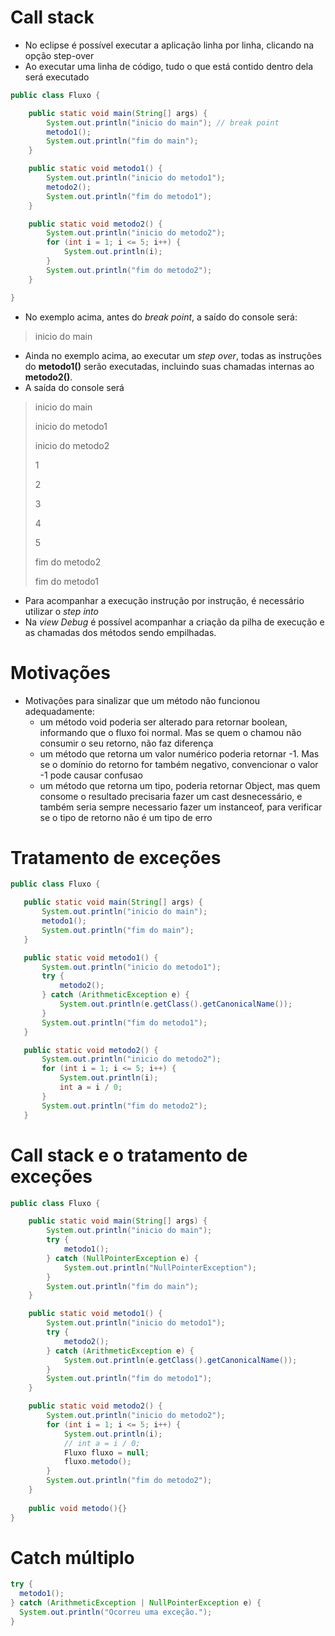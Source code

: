 # Call stack

* No eclipse é possível executar a aplicação linha por linha, clicando na opção step-over
* Ao executar uma linha de código, tudo o que está contido dentro dela será executado

```java
public class Fluxo {

	public static void main(String[] args) {
		System.out.println("inicio do main"); // break point
		metodo1();
		System.out.println("fim do main");
	}

	public static void metodo1() {
		System.out.println("inicio do metodo1");
		metodo2();
		System.out.println("fim do metodo1");
	}

	public static void metodo2() {
		System.out.println("inicio do metodo2");
		for (int i = 1; i <= 5; i++) {
			System.out.println(i);
		}
		System.out.println("fim do metodo2");
	}

}

```

* No exemplo acima, antes do _break point_, a saído do console será:

> inicio do main

* Ainda no exemplo acima, ao executar um _step over_, todas as instruções do **metodo1()** serão executadas, incluindo suas chamadas internas ao **metodo2()**.
* A saída do console será

> inicio do main
> 
> inicio do metodo1
>
> inicio do metodo2
> 
> 1
>
>  2
> 
> 3
> 
> 4
> 
> 5
> 
> fim do metodo2
> 
> fim do metodo1

* Para acompanhar a execução instrução por instrução, é necessário utilizar o _step into_
* Na _view Debug_ é possível acompanhar a criação da pilha de execução e as chamadas dos métodos sendo empilhadas.

# Motivações

* Motivações para sinalizar que um método não funcionou adequadamente:
  * um método void poderia ser alterado para retornar boolean, informando que o fluxo foi normal. Mas se quem o chamou não consumir o seu retorno, não faz diferença
  * um método que retorna um valor numérico poderia retornar -1. Mas se o domínio do retorno for também negativo, convencionar o valor -1 pode causar confusao
  * um método que retorna um tipo, poderia retornar Object, mas quem consome o resultado precisaria fazer um cast desnecessário, e também seria sempre necessario fazer um instanceof, para verificar se o tipo de retorno não é um tipo de erro
  
 # Tratamento de exceções
 
 ```java
public class Fluxo {

	public static void main(String[] args) {
		System.out.println("inicio do main");
		metodo1();
		System.out.println("fim do main");
	}

	public static void metodo1() {
		System.out.println("inicio do metodo1");
		try {
			metodo2();
		} catch (ArithmeticException e) {
			System.out.println(e.getClass().getCanonicalName());
		}
		System.out.println("fim do metodo1");
	}

	public static void metodo2() {
		System.out.println("inicio do metodo2");
		for (int i = 1; i <= 5; i++) {
			System.out.println(i);
			int a = i / 0;
		}
		System.out.println("fim do metodo2");
	}
```

# Call stack e o tratamento de exceções

```java
public class Fluxo {

	public static void main(String[] args) {
		System.out.println("inicio do main");
		try {
			metodo1();
		} catch (NullPointerException e) {
			System.out.println("NullPointerException");
		}
		System.out.println("fim do main");
	}

	public static void metodo1() {
		System.out.println("inicio do metodo1");
		try {
			metodo2();
		} catch (ArithmeticException e) {
			System.out.println(e.getClass().getCanonicalName());
		}
		System.out.println("fim do metodo1");
	}

	public static void metodo2() {
		System.out.println("inicio do metodo2");
		for (int i = 1; i <= 5; i++) {
			System.out.println(i);
			// int a = i / 0;
			Fluxo fluxo = null;
			fluxo.metodo();
		}
		System.out.println("fim do metodo2");
	}
  
	public void metodo(){}
}
```

# Catch múltiplo

```java
try {
  metodo1();
} catch (ArithmeticException | NullPointerException e) {
  System.out.println("Ocorreu uma exceção.");
}
```

